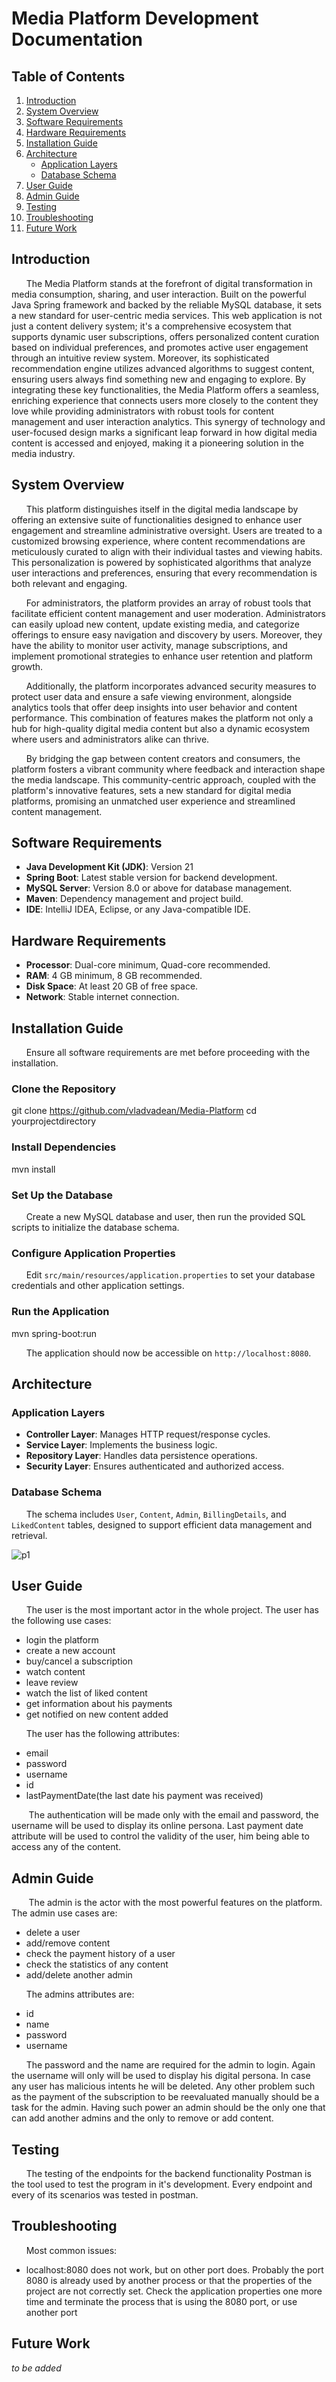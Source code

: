 
# Media Platform Development Documentation

## Table of Contents
1. [Introduction](#introduction)
2. [System Overview](#system-overview)
3. [Software Requirements](#software-requirements)
4. [Hardware Requirements](#hardware-requirements)
5. [Installation Guide](#installation-guide)
6. [Architecture](#architecture)
   - [Application Layers](#application-layers)
   - [Database Schema](#database-schema)
8. [User Guide](#user-guide)
9. [Admin Guide](#admin-guide)
11. [Testing](#testing)
12. [Troubleshooting](#troubleshooting)
13. [Future Work](#future-work)

## Introduction

  
&nbsp; &nbsp;&nbsp; &nbsp;The Media Platform stands at the forefront of digital transformation in media consumption, sharing, and user interaction. Built on the powerful Java Spring framework and backed by the reliable MySQL database, it sets a new standard for user-centric media services. This web application is not just a content delivery system; it's a comprehensive ecosystem that supports dynamic user subscriptions, offers personalized content curation based on individual preferences, and promotes active user engagement through an intuitive review system. Moreover, its sophisticated recommendation engine utilizes advanced algorithms to suggest content, ensuring users always find something new and engaging to explore. By integrating these key functionalities, the Media Platform offers a seamless, enriching experience that connects users more closely to the content they love while providing administrators with robust tools for content management and user interaction analytics. This synergy of technology and user-focused design marks a significant leap forward in how digital media content is accessed and enjoyed, making it a pioneering solution in the media industry.

## System Overview

&nbsp; &nbsp;&nbsp; &nbsp;This platform distinguishes itself in the digital media landscape by offering an extensive suite of functionalities designed to enhance user engagement and streamline administrative oversight. Users are treated to a customized browsing experience, where content recommendations are meticulously curated to align with their individual tastes and viewing habits. This personalization is powered by sophisticated algorithms that analyze user interactions and preferences, ensuring that every recommendation is both relevant and engaging.

&nbsp; &nbsp;&nbsp; &nbsp;For administrators, the platform provides an array of robust tools that facilitate efficient content management and user moderation. Administrators can easily upload new content, update existing media, and categorize offerings to ensure easy navigation and discovery by users. Moreover, they have the ability to monitor user activity, manage subscriptions, and implement promotional strategies to enhance user retention and platform growth.

&nbsp; &nbsp;&nbsp; &nbsp;Additionally, the platform incorporates advanced security measures to protect user data and ensure a safe viewing environment, alongside analytics tools that offer deep insights into user behavior and content performance. This combination of features makes the platform not only a hub for high-quality digital media content but also a dynamic ecosystem where users and administrators alike can thrive.

&nbsp; &nbsp;&nbsp; &nbsp;By bridging the gap between content creators and consumers, the platform fosters a vibrant community where feedback and interaction shape the media landscape. This community-centric approach, coupled with the platform's innovative features, sets a new standard for digital media platforms, promising an unmatched user experience and streamlined content management.

## Software Requirements

- **Java Development Kit (JDK)**: Version 21
- **Spring Boot**: Latest stable version for backend development.
- **MySQL Server**: Version 8.0 or above for database management.
- **Maven**: Dependency management and project build.
- **IDE**: IntelliJ IDEA, Eclipse, or any Java-compatible IDE.

## Hardware Requirements

- **Processor**: Dual-core minimum, Quad-core recommended.
- **RAM**: 4 GB minimum, 8 GB recommended.
- **Disk Space**: At least 20 GB of free space.
- **Network**: Stable internet connection.

## Installation Guide

&nbsp; &nbsp;&nbsp; &nbsp;Ensure all software requirements are met before proceeding with the installation.

### Clone the Repository
git clone https://github.com/vladvadean/Media-Platform
cd yourprojectdirectory

### Install Dependencies
mvn install

### Set Up the Database
&nbsp; &nbsp;&nbsp; &nbsp;Create a new MySQL database and user, then run the provided SQL scripts to initialize the database schema.

### Configure Application Properties
&nbsp; &nbsp;&nbsp; &nbsp;Edit `src/main/resources/application.properties` to set your database credentials and other application settings.

### Run the Application

mvn spring-boot:run

&nbsp; &nbsp;&nbsp; &nbsp;The application should now be accessible on `http://localhost:8080`.

## Architecture

### Application Layers
- **Controller Layer**: Manages HTTP request/response cycles.
- **Service Layer**: Implements the business logic.
- **Repository Layer**: Handles data persistence operations.
- **Security Layer**: Ensures authenticated and authorized access.

### Database Schema
&nbsp; &nbsp;&nbsp; &nbsp;The schema includes `User`, `Content`, `Admin`, `BillingDetails`, and `LikedContent` tables, designed to support efficient data management and retrieval.

![p1](https://github.com/vladvadean/Media-Platform/assets/126804850/e722c929-ef13-4977-829f-73e09eb630c7)

## User Guide
&nbsp; &nbsp;&nbsp; &nbsp;The user is the most important actor in the whole project. The user has the following use cases:

 - login the platform
 - create a new account
 - buy/cancel a subscription
 - watch content
 - leave review
 - watch the list of liked content
 - get information about his payments
 - get notified on new content added
 
&nbsp; &nbsp;&nbsp; &nbsp;The user has the following attributes:
 - email
 - password
 - username
 - id
 - lastPaymentDate(the last date his payment was received)
 
&nbsp; &nbsp;&nbsp; &nbsp; The authentication will be made only with the email and password, the username will be used to display its online persona. Last payment date attribute will be used to control the validity of the user, him being able to access any of the content.

## Admin Guide
&nbsp; &nbsp;&nbsp; &nbsp; The admin is the actor with the most powerful features on the platform. The admin use cases are:

 - delete a user
 - add/remove content
 - check the payment history of a user
 - check the statistics of any content
 - add/delete another admin
 
 &nbsp; &nbsp;&nbsp; &nbsp;The admins attributes are:
 
 - id
 - name
 - password
 - username

  &nbsp; &nbsp;&nbsp; &nbsp;The password and the name are required for the admin to login. Again the username will only will be used to display his digital persona. In case any user has malicious intents he will be deleted. Any other problem such as the payment of the subscription to be reevaluated manually should be a task for the admin. Having such power an admin should be the only one that can add another admins and the only to remove or add content.

## Testing
 &nbsp; &nbsp;&nbsp; &nbsp;The testing of the endpoints for the backend functionality Postman is the tool used to test the program in it's development. Every endpoint and every of its scenarios was tested in postman.

## Troubleshooting
 &nbsp; &nbsp;&nbsp; &nbsp;Most common issues:

 - localhost:8080 does not work, but on other port does.
Probably the port 8080 is already used by another process or that the properties of the project are not correctly set. Check the application properties one more time and terminate the process that is using the 8080 port, or use another port

## Future Work
_to be added_
